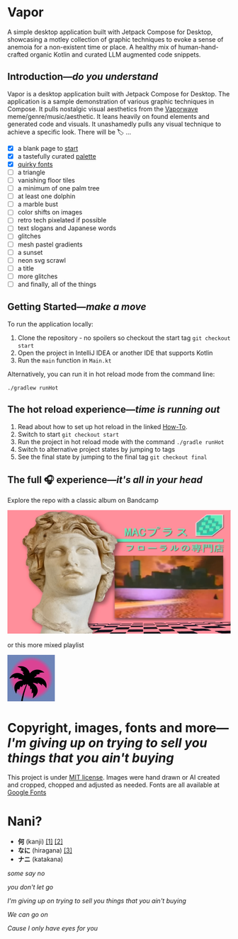 # Vapor

A simple desktop application built with Jetpack Compose for Desktop, showcasing a motley collection of graphic techniques to evoke a sense of anemoia for a non-existent time or place. A healthy mix of human-hand-crafted organic Kotlin and curated LLM augmented code snippets.

## Introduction—*do you understand* 

Vapor is a desktop application built with Jetpack Compose for Desktop. The application is a sample demonstration of
various graphic techniques in Compose. It pulls nostalgic visual aesthetics from the [Vaporwave](https://en.wikipedia.org/wiki/Vaporwave)
meme/genre/music/aesthetic. It leans heavily on found elements and generated code and visuals. It
unashamedly pulls any visual technique to achieve a specific look. There will be 🏷️ ...
- [x] a blank page to [start](https://github.com/maiatoday/vapor/releases/tag/start)
- [x] a tastefully curated [palette](https://github.com/maiatoday/vapor/releases/tag/palette)
- [x] [quirky fonts](https://github.com/maiatoday/vapor/releases/tag/quirkyFonts)
- [ ] a triangle
- [ ] vanishing floor tiles
- [ ] a minimum of one palm tree
- [ ] at least one dolphin
- [ ] a marble bust
- [ ] color shifts on images
- [ ] retro tech pixelated if possible
- [ ] text slogans and Japanese words
- [ ] glitches
- [ ] mesh pastel gradients
- [ ] a sunset
- [ ] neon svg scrawl
- [ ] a title
- [ ] more glitches
- [ ] and finally, all of the things

## Getting Started—*make a move*

To run the application locally:

1. Clone the repository - no spoilers so checkout the start tag `git checkout start`
2. Open the project in IntelliJ IDEA or another IDE that supports Kotlin
3. Run the `main` function in `Main.kt`

Alternatively, you can run it in hot reload mode from the command line:

```
./gradlew runHot
```

## The hot reload experience—*time is running out*

1. Read about how to set up hot reload in the linked [How-To](howToAddHotReload.md).
2. Switch to start `git checkout start`
3. Run the project in hot reload mode with the command `./gradle runHot`
4. Switch to alternative project states by jumping to tags
5. See the final state by jumping to the final tag `git checkout final`

## The full 🎧 experience—*it's all in your head*

Explore the repo with a classic album on Bandcamp

[![Vektroid's original Floral Shoppe](docs/look/floralShoppe.png)](https://vektroid.bandcamp.com/album/floral-shoppe)

or this more mixed playlist

[![soundtrack](docs/look/vapor.png)](https://open.spotify.com/playlist/37i9dQZF1DWU4EQPjP9ZpS?si=bc5c54b8da854f7f)

# Copyright, images, fonts and more—*I'm giving up on trying to sell you things that you ain't buying*

This project is under [MIT license](LicenseAgreement.md). Images were hand drawn or AI created and cropped, chopped and adjusted as needed.
Fonts are all available at [Google Fonts](https://fonts.google.com/selection)

# Nani?
- **何** (kanji) [[1]](https://www.reddit.com/r/translator/comments/z66rzc/english_japanese_i_need_conformation_on_how_to/) [[2]](https://www.thoughtco.com/nani-in-japanese-2028328)
- **なに** (hiragana) [[3]](https://www.reddit.com/r/translator/comments/z66rzc/english_japanese_i_need_conformation_on_how_to/)
- **ナニ** (katakana)

*some say no*

*you don't let go*

*I'm giving up on trying to sell you things that you ain't buying*

*We can go on*

*Cause I only have eyes for you*